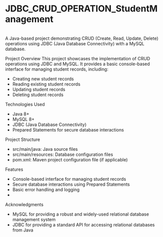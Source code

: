 # JDBC_CRUD_OPERATION_StudentManagement
<br>
A Java-based project demonstrating CRUD (Create, Read, Update, Delete) operations using JDBC (Java Database Connectivity) with a MySQL database.

Project Overview
This project showcases the implementation of CRUD operations using JDBC and MySQL. It provides a basic console-based interface for managing student records, including:

- Creating new student records
- Reading existing student records
- Updating student records
- Deleting student records

Technologies Used
- Java 8+
- MySQL 8+
- JDBC (Java Database Connectivity)
- Prepared Statements for secure database interactions

Project Structure
- src/main/java: Java source files
- src/main/resources: Database configuration files
- pom.xml: Maven project configuration file (if applicable)

Features
- Console-based interface for managing student records
- Secure database interactions using Prepared Statements
- Basic error handling and logging
- 
Acknowledgments
- MySQL for providing a robust and widely-used relational database management system
- JDBC for providing a standard API for accessing relational databases from Java

